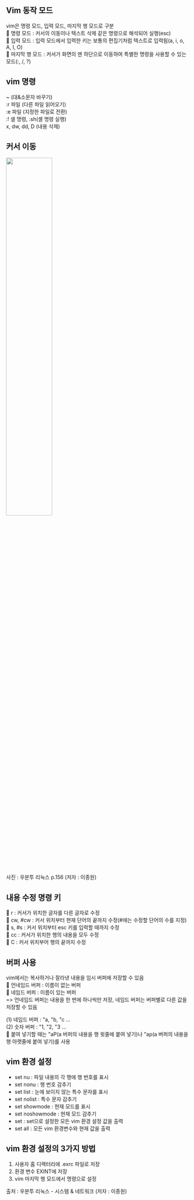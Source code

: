 Vim 동작 모드
-----------
vim은 명령 모드, 입력 모드, 마지막 행 모드로 구분   
📌 명령 모드 : 커서의 이동이나 텍스트 삭제 같은 명령으로 해석되어 실행(esc)   
📌 입력 모드 : 입력 모드에서 입력한 키는 보통의 편집기처럼 텍스트로 입력됨(a, i, o, A, I, O)   
📌 마지막 행 모드 : 커서가 화면의 맨 하단으로 이동하여 특별한 명령을 사용할 수 있는 모드(:, /, ?)   

vim 명령
-------
~ (대&소문자 바꾸기)     
:r 파일 (다른 파일 읽어오기)   
:e 파일 (지정한 파일로 전환)   
:! 셀 명령, :sh(셸 명령 실행)   
x, dw, dd, D (내용 삭제)   

커서 이동
-------
<img src="https://ifh.cc/g/Wa3uoI.jpg" width="50%" ></img>   
사진 : 우분투 리눅스 p.156 (저자 : 이종원) 

내용 수정 명령 키
-------------
🔎 r : 커서가 위치한 글자를 다른 글자로 수정   
🔎 cw, #cw : 커서 위치부터 현재 단어의 끝까지 수정(#에는 수정할 단어의 수를 지정)      
🔎 s, #s : 커서 위치부터 esc 키를 입력할 때까지 수정   
🔎 cc : 커서가 위치한 행의 내용을 모두 수정   
🔎 C : 커서 위치부어 행의 끝까지 수정   

버퍼 사용
-------
vim에서는 복사하거나 잘라낸 내용을 임시 버퍼에 저장할 수 있음   
📍 언네임드 버퍼 : 이름이 없는 버퍼   
📍 네임드 버퍼 : 이름이 있는 버퍼   
=> 언네임드 버퍼는 내용을 한 번에 하나씩만 저장, 네임드 버퍼는 버퍼별로 다른 값을 저장할 수 있음

(1) 네임드 버퍼 : "a, "b, "c ...   
(2) 숫자 버퍼 : "1, "2, "3 ...    
🔑 붙여 넣기할 때는 "aP(a 버퍼의 내용을 행 윗줄에 붙여 넣기)나 "ap(a 버퍼의 내용을 행 아랫줄에 붙여 넣기)를 사용   

vim 환경 설정
-----------
+ set nu : 파일 내용의 각 행에 행 번호를 표시   
+ set nonu : 행 번호 감추기   
+ set list : 눈에 보이지 않는 특수 문자를 표시   
+ set nolist : 특수 문자 감추기   
+ set showmode : 현재 모드를 표시   
+ set noshowmode : 현재 모드 감추기   
+ set : set으로 설정한 모든 vim 환경 설정 값을 출력   
+ set all : 모든 vim 환경변수와 현재 값을 출력

vim 환경 설정의 3가지 방법
---------------------
1. 사용자 홈 디렉터리에 .exrc 파일로 저장   
2. 환경 변수 EXINT에 저장   
3. vim 마지막 행 모드에서 명령으로 설정   

출처 : 우분투 리눅스 - 시스템 & 네트워크 (저자 : 이종원)
